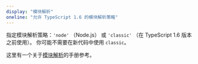 ```yaml
---
display: "模块解析"
oneline: "允许 TypeScript 1.6 的模块解析策略"
---
```


指定模块解析策略：`'node'` （Node.js） 或 `'classic'` （在 TypeScript 1.6 版本之前使用）。
你可能不需要在新代码中使用 `classic`。

这里有一个关于[模块解析](/zh/docs/handbook/module-resolution.html)的手册参考。
